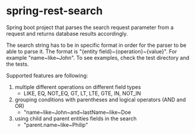# spring-rest-search
Spring boot project that parses the search request parameter from a request and returns database results accordingly.

The search string has to be in specific format in order for the parser to be able to parse it. The format is "{entity field}~{operation}~{value}".
For example "name~like~John".
To see examples, check the test directory and the tests.

Supported features are following:
 1. multiple different operations on different field types
    - LIKE, EQ, NOT_EQ, GT, LT, LTE, GTE, IN, NOT_IN
 2. grouping conditions with parentheses and logical operators (AND and OR)
    - "name~like~John~and~lastName~like~Doe
 3. using child and parent entities fields in the search
    - "parent.name~like~Philip"
